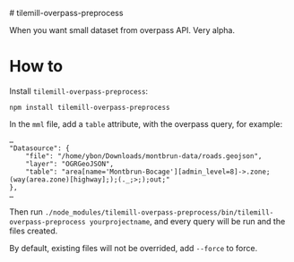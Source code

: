 # tilemill-overpass-preprocess

When you want small dataset from overpass API. Very alpha.

# How to

Install `tilemill-overpass-preprocess`:

    npm install tilemill-overpass-preprocess

In the `mml` file, add a `table` attribute, with the overpass query, for example:

    …
    "Datasource": {
        "file": "/home/ybon/Downloads/montbrun-data/roads.geojson",
        "layer": "OGRGeoJSON",
        "table": "area[name='Montbrun-Bocage'][admin_level=8]->.zone;(way(area.zone)[highway];);(._;>;);out;"
    },
    …


Then run `./node_modules/tilemill-overpass-preprocess/bin/tilemill-overpass-preprocess yourprojectname`,
and every query will be run and the files created.

By default, existing files will not be overrided, add `--force` to force.
